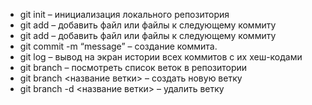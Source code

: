 * git init – инициализация локального репозитория
* git add – добавить файл или файлы к следующему коммиту
* git add – добавить файл или файлы к следующему коммиту
* git commit -m “message” – создание коммита.
* git log – вывод на экран истории всех коммитов с их хеш-кодами
* git branch – посмотреть список веток в репозитории
* git branch <название ветки> – создать новую ветку
* git branch -d <название ветки> – удалить ветку